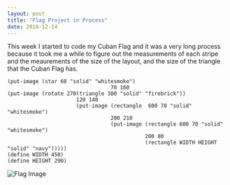 ```yaml
---
layout: post 
title: "Flag Project in Process" 
date: 2018-12-14
---
```


This week I started to code my Cuban Flag and it was a very long process because it took me a while to figure out the measurements of each stripe and the meaurements of the size of the layout, and the size of the triangle that the Cuban Flag has.
```
(put-image (star 60 "solid" "whitesmoke")
                                 70 160
(put-image (rotate 270(triangle 300 "solid" "firebrick"))
                      120 140
                      (put-image (rectangle  600 70 "solid" "whitesmoke")
                                 200 210
                                 (put-image (rectangle 600 70 "solid" "whitesmoke")
                                            200 80 
                                            (rectangle WIDTH HEIGHT "solid" "navy")))))
(define WIDTH 450)
(define HEIGHT 290)
```
![Flag Image](/images/flagV2.png)
